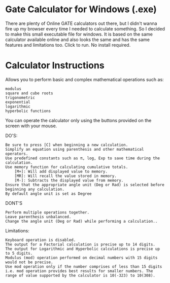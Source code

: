 

# Gate Calculator for Windows (.exe) #

There are plenty of Online GATE calculators out there, but I didn't wanna fire up my browser every time I needed to calculate something. So I decided to make this small executable file for windows. It is based on the same calculator available online and also looks the same and has the same features and limitations too. Click to run. No install required.


# Calculator Instructions #
Allows you to perform basic and complex mathematical operations such as:

    modulus
    square and cube roots
    trigonometric
    exponential
    logarithmic
    hyperbolic functions

You can operate the calculator only using the buttons provided on the screen with your mouse.

DO'S:

    Be sure to press [C] when beginning a new calculation.
    Simplify an equation using parenthesis and other mathematical operators.
    Use predefined constants such as π, log, Exp to save time during the calculation.
    Use memory function for calculating cumulative totals.
        [M+]: Will add displayed value to memory.
        [MR]: Will recall the value stored in memory.
        [M-]: Subtracts the displayed value from memory.
    Ensure that the appropriate angle unit (Deg or Rad) is selected before beginning any calculation.
    By default angle unit is set as Degree 

DONT'S

    Perform multiple operations together.
    Leave parenthesis unbalanced.
    Change the angle unit (Deg or Rad) while performing a calculation..

Limitations:

    Keyboard operation is disabled.
    The output for a Factorial calculation is precise up to 14 digits.
    The output for Logarithmic and Hyperbolic calculations is precise up to 5 digits.
    Modulus (mod) operation performed on decimal numbers with 15 digits would not be precise.
    Use mod operation only if the number comprises of less than 15 digits i.e. mod operation provides best results for smaller numbers. The range of value supported by the calculator is 10(-323) to 10(308).
